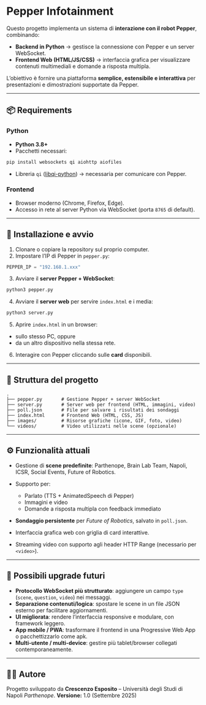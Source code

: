 # Pepper Infotainment

Questo progetto implementa un sistema di **interazione con il robot Pepper**, combinando:

* **Backend in Python** → gestisce la connessione con Pepper e un server WebSocket.
* **Frontend Web (HTML/JS/CSS)** → interfaccia grafica per visualizzare contenuti multimediali e domande a risposta multipla.

L’obiettivo è fornire una piattaforma **semplice, estensibile e interattiva** per presentazioni e dimostrazioni supportate da Pepper.

---

## 📦 Requirements

### Python

* **Python 3.8+**
* Pacchetti necessari:

```bash
pip install websockets qi aiohttp aiofiles
```

* Libreria `qi` ([libqi-python](https://github.com/aldebaran/libqi-python)) → necessaria per comunicare con Pepper.

### Frontend

* Browser moderno (Chrome, Firefox, Edge).
* Accesso in rete al server Python via WebSocket (porta `8765` di default).

---

## 🚀 Installazione e avvio

1. Clonare o copiare la repository sul proprio computer.
2. Impostare l’IP di Pepper in `pepper.py`:

```python
PEPPER_IP = "192.168.1.xxx"
```

3. Avviare il **server Pepper + WebSocket**:

```bash
python3 pepper.py
```

4. Avviare il **server web** per servire `index.html` e i media:

```bash
python3 server.py
```

5. Aprire `index.html` in un browser:

* sullo stesso PC, oppure
* da un altro dispositivo nella stessa rete.

6. Interagire con Pepper cliccando sulle **card** disponibili.

---

## 📂 Struttura del progetto

```
.
├── pepper.py       # Gestione Pepper + server WebSocket
├── server.py       # Server web per frontend (HTML, immagini, video)
├── poll.json       # File per salvare i risultati dei sondaggi
├── index.html      # Frontend Web (HTML, CSS, JS)
├── images/         # Risorse grafiche (icone, GIF, foto, video)
└── videos/         # Video utilizzati nelle scene (opzionale)
```

---

## ⚙️ Funzionalità attuali

* Gestione di **scene predefinite**:
  Parthenope, Brain Lab Team, Napoli, ICSR, Social Events, Future of Robotics.
* Supporto per:

  * Parlato (TTS + AnimatedSpeech di Pepper)
  * Immagini e video
  * Domande a risposta multipla con feedback immediato
* **Sondaggio persistente** per *Future of Robotics*, salvato in `poll.json`.
* Interfaccia grafica web con griglia di card interattive.
* Streaming video con supporto agli header HTTP Range (necessario per `<video>`).

---

## 🔮 Possibili upgrade futuri

* **Protocollo WebSocket più strutturato**: aggiungere un campo `type` (`scene`, `question`, `video`) nei messaggi.
* **Separazione contenuti/logica**: spostare le scene in un file JSON esterno per facilitare aggiornamenti.
* **UI migliorata**: rendere l’interfaccia responsive e modulare, con framework leggero.
* **App mobile / PWA**: trasformare il frontend in una Progressive Web App o pacchettizzarlo come apk.
* **Multi-utente / multi-device**: gestire più tablet/browser collegati contemporaneamente.

---

## 👨‍💻 Autore

Progetto sviluppato da **Crescenzo Esposito** – Università degli Studi di Napoli *Parthenope*.
**Versione:** 1.0 (Settembre 2025)
